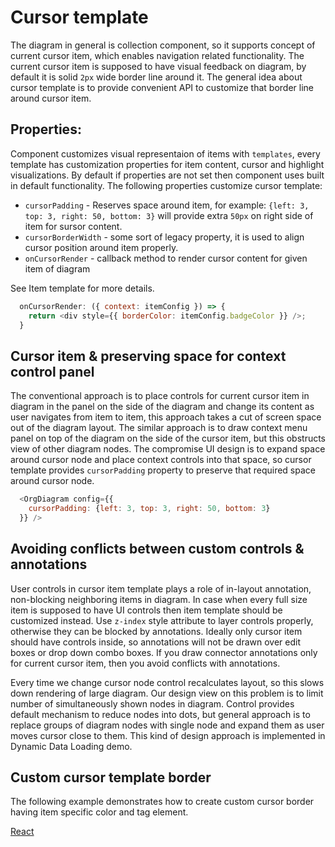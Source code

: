 # Cursor template
The diagram in general is collection component, so it supports concept of current cursor item, which enables navigation related functionality. The current cursor item is supposed to have visual feedback on diagram, by default it is solid `2px` wide border line around it. The general idea about cursor template is to provide convenient API to customize that border line around cursor item.

## Properties:
Component customizes visual representaion of items with `templates`, every template has customization properties for item content, cursor and highlight visualizations. By default if properties are not set then component uses built in default functionality. The following properties customize cursor template:
* `cursorPadding` - Reserves space around item, for example: `{left: 3, top: 3, right: 50, bottom: 3}` will provide extra `50px` on right side of item for sursor content.
* `cursorBorderWidth` - some sort of legacy property, it is used to align cursor position around item properly.
* `onCursorRender` - callback method to render cursor content for given item of diagram

See Item template for more details.

```JavaScript
  onCursorRender: ({ context: itemConfig }) => {
    return <div style={{ borderColor: itemConfig.badgeColor }} />;
  }
```

## Cursor item & preserving space for context control panel
The conventional approach is to place controls for current cursor item in diagram in the panel on the side of the diagram and change its content as user navigates from item to item, this approach takes a cut of screen space out of the diagram layout. The similar approach is to draw context menu panel on top of the diagram on the side of the cursor item, but this obstructs view of other diagram nodes. The compromise UI design is to expand space around cursor node and place context controls into that space, so cursor template provides `cursorPadding` property to preserve that required space around cursor node.

```JavaScript
  <OrgDiagram config={{
    cursorPadding: {left: 3, top: 3, right: 50, bottom: 3}
  }} />
```

## Avoiding conflicts between custom controls & annotations
User controls in cursor item template plays a role of in-layout annotation, non-blocking neighboring items in diagram. In case when every full size item is supposed to have UI controls then item template should be customized instead. Use `z-index` style attribute to layer controls properly, otherwise they can be blocked by annotations. Ideally only cursor item should have controls inside, so annotations will not be drawn over edit boxes or drop down combo boxes. If you draw connector annotations only for current cursor item, then you avoid conflicts with annotations.

Every time we change cursor node control recalculates layout, so this slows down rendering of large diagram. Our design view on this problem is to limit number of simultaneously shown nodes in diagram. Control provides default mechanism to reduce nodes into dots, but general approach is to replace groups of diagram nodes with single node and expand them as user moves cursor close to them. This kind of design approach is implemented in Dynamic Data Loading demo.

## Custom cursor template border
The following example demonstrates how to create custom cursor border having item specific color and tag element.

[React](../src/Samples/CursorTemplate.js)

